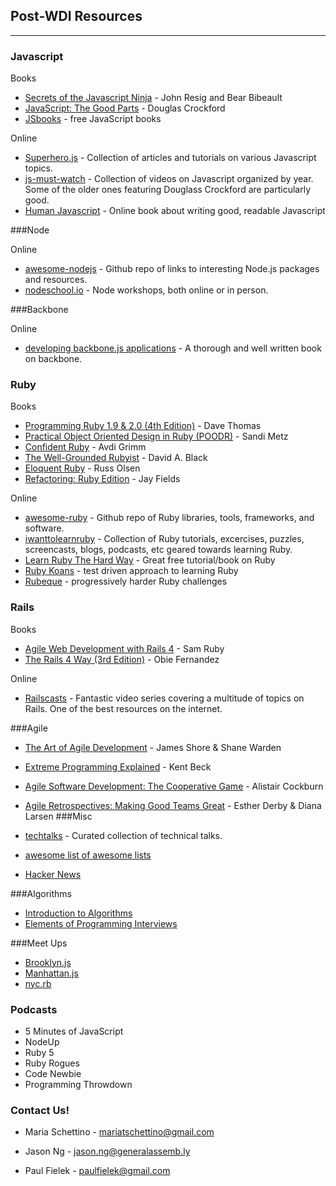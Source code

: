 ## Post-WDI Resources

---
### Javascript

Books

- [Secrets of the Javascript Ninja](http://www.amazon.com/Secrets-JavaScript-Ninja-John-Resig/dp/193398869X/ref=sr_1_1?ie=UTF8&qid=1433730999&sr=8-1&keywords=secrets+of+the+javascript+ninja) - John Resig and Bear Bibeault
- [JavaScript: The Good Parts](http://www.amazon.com/JavaScript-Good-Parts-Douglas-Crockford/dp/0596517742) - Douglas Crockford
- [JSbooks](http://jsbooks.revolunet.com) - free JavaScript books

Online

- [Superhero.js](http://superherojs.com/) - Collection of articles and tutorials on various Javascript topics.
- [js-must-watch](https://github.com/bolshchikov/js-must-watch) - Collection of videos on Javascript organized by year. Some of the older ones featuring Douglass Crockford are particularly good.
- [Human Javascript](http://read.humanjavascript.com/) - Online book about writing good, readable Javascript

###Node

Online

- [awesome-nodejs](https://github.com/sindresorhus/awesome-nodejs) - Github repo of links to interesting Node.js packages and resources.
- [nodeschool.io](http://nodeschool.io/) - Node workshops, both online or in person.


###Backbone

Online

- [developing backbone.js applications](http://addyosmani.github.io/backbone-fundamentals/) - A thorough and well written book on backbone.

### Ruby

Books
- [Programming Ruby 1.9 & 2.0 (4th Edition)](https://pragprog.com/book/ruby4/programming-ruby-1-9-2-0) - Dave Thomas
- [Practical Object Oriented Design in Ruby (POODR)](http://www.amazon.com/Practical-Object-Oriented-Design-Ruby-Addison-Wesley/dp/0321721330) - Sandi Metz
- [Confident Ruby](http://www.amazon.com/Confident-Ruby-Patterns-Joyful-Coding-ebook/dp/B00ETE0D2S) - Avdi Grimm
- [The Well-Grounded Rubyist](http://www.amazon.com/Well-Grounded-Rubyist-David-Black/dp/1617291692/ref=sr_1_fkmr0_1?ie=UTF8&qid=1433731571&sr=8-1-fkmr0&keywords=well+grounded+rubbliest) - David A. Black
- [Eloquent Ruby](http://www.amazon.com/Eloquent-Ruby-Addison-Wesley-Professional-Series/dp/0321584104%3FSubscriptionId%3DAKIAILSHYYTFIVPWUY6Q%26tag%3Dduckduckgo-osx-20%26linkCode%3Dxm2%26camp%3D2025%26creative%3D165953%26creativeASIN%3D0321584104) - Russ Olsen
- [Refactoring: Ruby Edition](http://www.amazon.com/Refactoring-Ruby-Addison-Wesley-Professional/dp/0321984137/ref=sr_1_1?ie=UTF8&qid=1433849220&sr=8-1&keywords=refactoring+ruby) - Jay Fields


Online
- [awesome-ruby](https://github.com/markets/awesome-ruby) - Github repo of Ruby libraries, tools, frameworks, and software.
- [iwanttolearnruby](http://iwanttolearnruby.com/) - Collection of Ruby tutorials, excercises, puzzles, screencasts, blogs, podcasts, etc geared towards learning Ruby.
- [Learn Ruby The Hard Way](http://ruby.learncodethehardway.org/) - Great free tutorial/book on Ruby
- [Ruby Koans](http://www.rubykoans.com) - test driven approach to learning Ruby
- [Rubeque](http://www.rubeque.com/problems) - progressively harder Ruby challenges

### Rails

Books
- [Agile Web Development with Rails 4](https://pragprog.com/book/rails4/agile-web-development-with-rails-4) - Sam Ruby
- [The Rails 4 Way (3rd Edition)](http://www.amazon.com/Rails-Edition-Addison-Wesley-Professional-Series/dp/0321944275) - Obie Fernandez

Online
- [Railscasts](http://railscasts.com/) - Fantastic video series covering a multitude of topics on Rails. One of the best resources on the internet.



###Agile
- [The Art of Agile Development](http://www.amazon.com/The-Agile-Development-James-Shore/dp/0596527675) - James Shore & Shane Warden
- [Extreme Programming Explained](http://www.amazon.com/Extreme-Programming-Explained-Embrace-Change/dp/0321278658/ref=la_B000APC0EY_1_3?s=books&ie=UTF8&qid=1433731260&sr=1-3) - Kent Beck
- [Agile Software Development: The Cooperative Game](http://www.amazon.com/Agile-Software-Development-Cooperative-Game-ebook/dp/B0027976NG/ref=sr_1_6?ie=UTF8&qid=1433732490&sr=8-6&keywords=agile+software+development) - Alistair Cockburn
- [Agile Retrospectives: Making Good Teams Great](https://pragprog.com/book/dlret/agile-retrospectives) - Esther Derby & Diana Larsen
###Misc

- [techtalks](http://phatak-dev.github.io/techtalks/) - Curated collection of technical talks.
- [awesome list of awesome lists](https://github.com/sindresorhus/awesome)
- [Hacker News](https://news.ycombinator.com)

###Algorithms

- [Introduction to Algorithms](http://www.amazon.com/Introduction-Algorithms-Edition-Thomas-Cormen/dp/0262033844)
- [Elements of Programming Interviews](http://www.amazon.com/Elements-Programming-Interviews-Insiders-Guide/dp/1479274836)

###Meet Ups
- [Brooklyn.js](http://brooklynjs.com)
- [Manhattan.js](http://manhattanjs.com)
- [nyc.rb](http://www.meetup.com/NYC-rb/)

### Podcasts
- 5 Minutes of JavaScript
- NodeUp
- Ruby 5
- Ruby Rogues
- Code Newbie
- Programming Throwdown

### Contact Us!

- Maria Schettino - mariatschettino@gmail.com

- Jason Ng - jason.ng@generalassemb.ly 

- Paul Fielek - paulfielek@gmail.com

